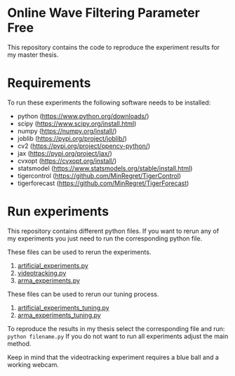 # Online Wave Filtering Parameter Free
This repository contains the code to reproduce the experiment results for my master thesis.

# Requirements

To run these experiments the following software needs to be installed:

- python (https://www.python.org/downloads/)
- scipy (https://www.scipy.org/install.html)
- numpy (https://numpy.org/install/)
- joblib (https://pypi.org/project/joblib/)
- cv2 (https://pypi.org/project/opencv-python/)
- jax (https://pypi.org/project/jax/)
- cvxopt (https://cvxopt.org/install/)
- statsmodel (https://www.statsmodels.org/stable/install.html)
- tigercontrol (https://github.com/MinRegret/TigerControl)
- tigerforecast (https://github.com/MinRegret/TigerForecast)

# Run experiments

This repository contains different python files. If you want to rerun any of my experiments you just need to run the corresponding python file.

These files can be used to rerun the experiments.
1. [artificial_experiments.py](artificial_experiments.py)
2. [videotracking.py](videotracking.py)
3. [arma_experiments.py](arma_experiments.py)

These files can be used to rerun our tuning process.
1. [artificial_experiments_tuning.py](artificial_experiments_tuning.py)
2. [arma_experiments_tuning.py](arma_experiments_tuning.py)


To reproduce the results in my thesis select the corresponding file and run:
```python filename.py```
If you do not want to run all experiments adjust the main method.

Keep in mind that the videotracking experiment requires a blue ball and a working webcam.